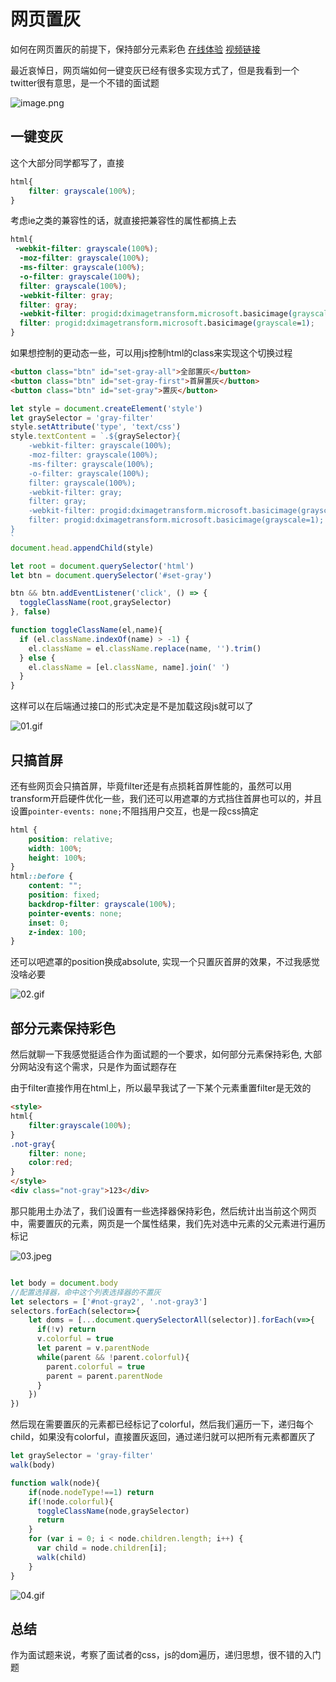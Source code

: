 # 网页置灰
如何在网页置灰的前提下，保持部分元素彩色
[在线体验](https://shengxinjing.cn/gray.html)
[视频链接]()

最近哀悼日，网页端如何一键变灰已经有很多实现方式了，但是我看到一个twitter很有意思，是一个不错的面试题

![image.png](https://p9-juejin.byteimg.com/tos-cn-i-k3u1fbpfcp/4f3254a889e24b52a0b7ab55065ccdd3~tplv-k3u1fbpfcp-watermark.image?)

## 一键变灰

这个大部分同学都写了，直接
```css
html{
    filter: grayscale(100%);
}
```
考虑ie之类的兼容性的话，就直接把兼容性的属性都搞上去
```css
html{
 -webkit-filter: grayscale(100%);
  -moz-filter: grayscale(100%);
  -ms-filter: grayscale(100%);
  -o-filter: grayscale(100%);
  filter: grayscale(100%);
  -webkit-filter: gray;
  filter: gray;
  -webkit-filter: progid:dximagetransform.microsoft.basicimage(grayscale=1);
  filter: progid:dximagetransform.microsoft.basicimage(grayscale=1);
}
```

如果想控制的更动态一些，可以用js控制html的class来实现这个切换过程

```html
<button class="btn" id="set-gray-all">全部置灰</button>
<button class="btn" id="set-gray-first">首屏置灰</button>
<button class="btn" id="set-gray">置灰</button>
```

```javascript
let style = document.createElement('style')
let graySelector = 'gray-filter'
style.setAttribute('type', 'text/css')
style.textContent = `.${graySelector}{
    -webkit-filter: grayscale(100%);
    -moz-filter: grayscale(100%);
    -ms-filter: grayscale(100%);
    -o-filter: grayscale(100%);
    filter: grayscale(100%);
    -webkit-filter: gray;
    filter: gray;
    -webkit-filter: progid:dximagetransform.microsoft.basicimage(grayscale=1);
    filter: progid:dximagetransform.microsoft.basicimage(grayscale=1);
}
`
document.head.appendChild(style)

let root = document.querySelector('html')
let btn = document.querySelector('#set-gray')

btn && btn.addEventListener('click', () => {
  toggleClassName(root,graySelector)
}, false)

function toggleClassName(el,name){
  if (el.className.indexOf(name) > -1) {
    el.className = el.className.replace(name, '').trim()
  } else {
    el.className = [el.className, name].join(' ')
  }
}

```
这样可以在后端通过接口的形式决定是不是加载这段js就可以了  


![01.gif](https://p3-juejin.byteimg.com/tos-cn-i-k3u1fbpfcp/71936e0bca774644a7eb24af5b4cd84d~tplv-k3u1fbpfcp-watermark.image?)

## 只搞首屏
还有些网页会只搞首屏，毕竟filter还是有点损耗首屏性能的，虽然可以用transform开启硬件优化一些，我们还可以用遮罩的方式挡住首屏也可以的，并且设置`pointer-events: none;`不阻挡用户交互，也是一段css搞定

```css
html {
    position: relative;
    width: 100%;
    height: 100%;
}
html::before {
    content: "";
    position: fixed;
    backdrop-filter: grayscale(100%);
    pointer-events: none;
    inset: 0;
    z-index: 100;
}
```
还可以吧遮罩的position换成absolute, 实现一个只置灰首屏的效果，不过我感觉没啥必要


![02.gif](https://p3-juejin.byteimg.com/tos-cn-i-k3u1fbpfcp/4bf01e0235824086a9f9ad68fe57960c~tplv-k3u1fbpfcp-watermark.image?)

## 部分元素保持彩色
然后就聊一下我感觉挺适合作为面试题的一个要求，如何部分元素保持彩色, 大部分网站没有这个需求，只是作为面试题存在

由于filter直接作用在html上，所以最早我试了一下某个元素重置filter是无效的

```html
<style>
html{
    filter:grayscale(100%);
}
.not-gray{
    filter: none;
    color:red;
}
</style>
<div class="not-gray">123</div>
```

那只能用土办法了，我们设置有一些选择器保持彩色，然后统计出当前这个网页中，需要置灰的元素，网页是一个属性结果，我们先对选中元素的父元素进行遍历标记


![03.jpeg](https://p6-juejin.byteimg.com/tos-cn-i-k3u1fbpfcp/d3d7ca36eabe49338588f48f26345bb1~tplv-k3u1fbpfcp-watermark.image?)

```javascript

let body = document.body
//配置选择器，命中这个列表选择器的不置灰
let selectors = ['#not-gray2', '.not-gray3']
selectors.forEach(selector=>{
    let doms = [...document.querySelectorAll(selector)].forEach(v=>{
      if(!v) return 
      v.colorful = true
      let parent = v.parentNode
      while(parent && !parent.colorful){
        parent.colorful = true
        parent = parent.parentNode
      }
    })
})
```

然后现在需要置灰的元素都已经标记了colorful，然后我们遍历一下，递归每个child，如果没有colorful，直接置灰返回，通过递归就可以把所有元素都置灰了

```js
let graySelector = 'gray-filter'
walk(body)

function walk(node){
    if(node.nodeType!==1) return 
    if(!node.colorful){
      toggleClassName(node,graySelector)
      return
    }
    for (var i = 0; i < node.children.length; i++) {  
      var child = node.children[i]; 
      walk(child)
    }  
}
```


![04.gif](https://p6-juejin.byteimg.com/tos-cn-i-k3u1fbpfcp/f7a2de7d0ecc45b88000a98c95422af2~tplv-k3u1fbpfcp-watermark.image?)


## 总结
作为面试题来说，考察了面试者的css，js的dom遍历，递归思想，很不错的入门题



